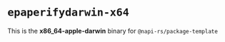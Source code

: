 # `epaperifydarwin-x64`

This is the **x86_64-apple-darwin** binary for `@napi-rs/package-template`
